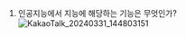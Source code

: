 1. 인공지능에서 지능에 해당하는 기능은 무엇인가?![KakaoTalk_20240331_144803151](https://github.com/qpweasd/AI-class/assets/162864993/ee55e5eb-9995-403a-9659-308069974be5)
